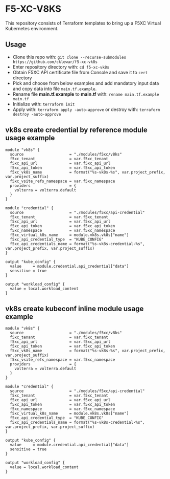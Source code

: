 # F5-XC-V8KS
This repository consists of Terraform templates to bring up a F5XC Virtual Kubernetes environment.

## Usage

- Clone this repo with: `git clone --recurse-submodules https://github.com/cklewar/f5-xc-vk8s`
- Enter repository directory with: `cd f5-xc-vk8s`
- Obtain F5XC API certificate file from Console and save it to `cert` directory
- Pick and choose from below examples and add mandatory input data and copy data into file `main.tf.example`.
- Rename file __main.tf.example__ to __main.tf__ with: `rename main.tf.example main.tf`
- Initialize with: `terraform init`
- Apply with: `terraform apply -auto-approve` or destroy with: `terraform destroy -auto-approve`

## vk8s create credential by reference module usage example 

````hcl
module "vk8s" {
  source                    = "./modules/f5xc/v8ks"
  f5xc_tenant               = var.f5xc_tenant
  f5xc_api_url              = var.f5xc_api_url
  f5xc_api_token            = var.f5xc_api_token
  f5xc_vk8s_name            = format("%s-vk8s-%s", var.project_prefix, var.project_suffix)
  f5xc_vsite_refs_namespace = var.f5xc_namespace
  providers                 = {
    volterra = volterra.default
  }
}

module "credential" {
  source                    = "./modules/f5xc/api-credential"
  f5xc_tenant               = var.f5xc_tenant
  f5xc_api_url              = var.f5xc_api_url
  f5xc_api_token            = var.f5xc_api_token
  f5xc_namespace            = var.f5xc_namespace
  f5xc_virtual_k8s_name     = module.vk8s.vk8s["name"]
  f5xc_api_credential_type  = "KUBE_CONFIG"
  f5xc_api_credentials_name = format("%s-vk8s-credential-%s", var.project_prefix, var.project_suffix)
}

output "kube_config" {
  value     = module.credential.api_credential["data"]
  sensitive = true
}

output "workload_config" {
  value = local.workload_content
}
````

## vk8s create kubeconf inline module usage example 

````hcl
module "vk8s" {
  source                    = "./modules/f5xc/v8ks"
  f5xc_tenant               = var.f5xc_tenant
  f5xc_api_url              = var.f5xc_api_url
  f5xc_api_token            = var.f5xc_api_token
  f5xc_vk8s_name            = format("%s-vk8s-%s", var.project_prefix, var.project_suffix)
  f5xc_vsite_refs_namespace = var.f5xc_namespace
  providers                 = {
    volterra = volterra.default
  }
}

module "credential" {
  source                    = "./modules/f5xc/api-credential"
  f5xc_tenant               = var.f5xc_tenant
  f5xc_api_url              = var.f5xc_api_url
  f5xc_api_token            = var.f5xc_api_token
  f5xc_namespace            = var.f5xc_namespace
  f5xc_virtual_k8s_name     = module.vk8s.vk8s["name"]
  f5xc_api_credential_type  = "KUBE_CONFIG"
  f5xc_api_credentials_name = format("%s-vk8s-credential-%s", var.project_prefix, var.project_suffix)
}

output "kube_config" {
  value     = module.credential.api_credential["data"]
  sensitive = true
}

output "workload_config" {
  value = local.workload_content
}
````